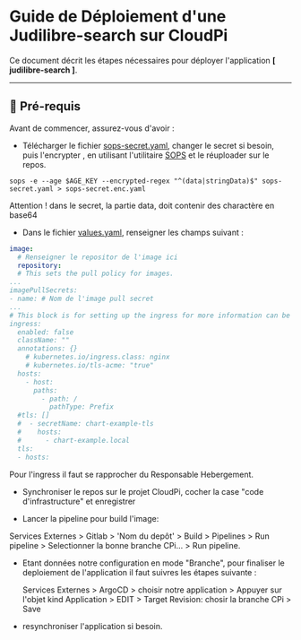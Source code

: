 # Guide de Déploiement d'une Judilibre-search sur CloudPi

Ce document décrit les étapes nécessaires pour déployer l'application **[ judilibre-search ]**.

---

## 📂 Pré-requis

Avant de commencer, assurez-vous d'avoir :
- Télécharger le fichier [sops-secret.yaml](helm/templates/secret-sops.yaml), changer le secret si besoin, puis l'encrypter , en utilisant l'utilitaire [SOPS](https://github.com/getsops/sops) et le réuploader sur le repos.

```shell
sops -e --age $AGE_KEY --encrypted-regex "^(data|stringData)$" sops-secret.yaml > sops-secret.enc.yaml
```
 Attention ! dans le secret, la partie data, doit contenir  des charactère en base64

- Dans le fichier [values.yaml](helm/values.yaml), renseigner les champs suivant :

```yaml
image:
  # Renseigner le repositor de l'image ici
  repository: 
  # This sets the pull policy for images.
...
imagePullSecrets:
- name: # Nom de l'image pull secret
...
# This block is for setting up the ingress for more information can be found here: https://kubernetes.io/docs/concepts/services-networking/ingress/
ingress:
  enabled: false
  className: ""
  annotations: {}
    # kubernetes.io/ingress.class: nginx
    # kubernetes.io/tls-acme: "true"
  hosts:
    - host:
      paths:
        - path: /
          pathType: Prefix
  #tls: []
  #  - secretName: chart-example-tls
  #    hosts:
  #      - chart-example.local
  tls:
  - hosts: 
```
Pour l'ingress il faut se rapprocher du Responsable Hebergement.

- Synchroniser le repos sur le projet CloudPi, cocher la case "code d'infrastructure" et enregistrer

- Lancer la pipeline pour build l'image:

 Services Externes > Gitlab > 'Nom du depôt' > Build > Pipelines > Run pipeline > Selectionner la bonne branche CPi... > Run pipeline.

- Etant données notre configuration en mode "Branche", pour finaliser le deploiement de l'application il faut suivres les étapes suivante :

  Services Externes > ArgoCD > choisir notre application > Appuyer sur l'objet kind Application > EDIT > Target Revision: chosir la branche CPi > Save

- resynchroniser l'application si besoin.


